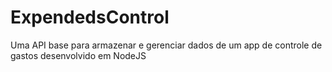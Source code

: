 # ExpendedsControl
Uma API base para armazenar e gerenciar dados de um app de controle de gastos desenvolvido em NodeJS
